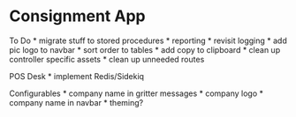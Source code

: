 # Consignment App

To Do
    * migrate stuff to stored procedures
    * reporting
    * revisit logging
    * add pic logo to navbar
    * sort order to tables
    * add copy to clipboard
    * clean up controller specific assets
    * clean up unneeded routes

POS Desk
    * implement Redis/Sidekiq

Configurables
    * company name in gritter messages
    * company logo
    * company name in navbar
    * theming?
   
    